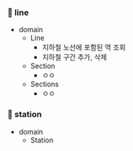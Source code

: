 ### 🧱 line

- domain
  - Line
    - 지하철 노선에 포함된 역 조회
    - 지하철 구간 추가, 삭제
  - Section
    - ㅇㅇ
  - Sections
    - ㅇㅇ

### 🧱 station

- domain
  - Station
